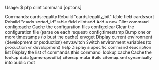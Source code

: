 Usage:
  $ php clint command [options] <values>

Commands:
  cards:legality    Rebuild "cards.legality_bit" table field
  cards:sort        Rebuild "cards.sorted_id" table field
  clint:add         Add a new Clint command
  config:cache      Cache the configuration files
  config:clear      Clear the configuration file (parse on each request)
  config:timestamp  Bump one or more timestamps (to bust the cache)
  env:get           Display current environment (development or production)
  env:switch        Switch environment variables (to production or development)
  help              Display a specific command description
  list              Display the list of commands (this command)
  lookup:cache      Cache the lookup data (game-specific)
  sitemap:make      Build sitemap.xml dynamically into public root
